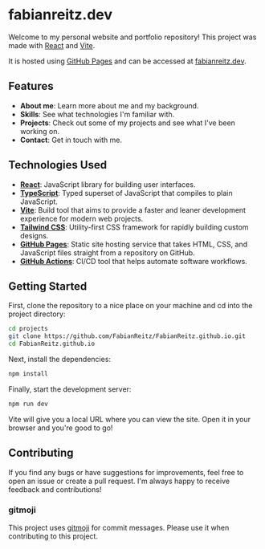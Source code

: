 # fabianreitz.dev

Welcome to my personal website and portfolio repository! This project was made with [React](https://reactjs.org/) and [Vite](https://vitejs.dev/).

It is hosted using [GitHub Pages](https://pages.github.com/) and can be accessed at [fabianreitz.dev](https://fabianreitz.dev).

## Features

- **About me**: Learn more about me and my background.
- **Skills**: See what technologies I'm familiar with.
- **Projects**: Check out some of my projects and see what I've been working on.
- **Contact**: Get in touch with me.

## Technologies Used

- [**React**](https://reactjs.org/): JavaScript library for building user interfaces.
- [**TypeScript**](https://www.typescriptlang.org/): Typed superset of JavaScript that compiles to plain JavaScript.
- [**Vite**](https://vitejs.dev): Build tool that aims to provide a faster and leaner development experience for modern web projects.
- [**Tailwind CSS**](https://tailwindcss.com/): Utility-first CSS framework for rapidly building custom designs.
- [**GitHub Pages**](https://pahes.github.com): Static site hosting service that takes HTML, CSS, and JavaScript files straight from a repository on GitHub.
- [**GitHub Actions**](https://github.com/features/actions): CI/CD tool that helps automate software workflows.

## Getting Started

First, clone the repository to a nice place on your machine and cd into the project directory:

```bash
cd projects
git clone https://github.com/FabianReitz/FabianReitz.github.io.git
cd FabianReitz.github.io
```

Next, install the dependencies:

```bash
npm install
```

Finally, start the development server:

```bash
npm run dev
```

Vite will give you a local URL where you can view the site. Open it in your browser and you're good to go!

## Contributing

If you find any bugs or have suggestions for improvements, feel free to open an issue or create a pull request. I'm always happy to receive feedback and contributions!

### gitmoji

This project uses [gitmoji](https://gitmoji.dev/) for commit messages. Please use it when contributing to this project.
